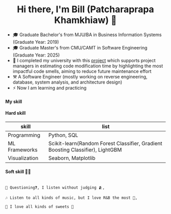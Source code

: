 <h1 align="center">Hi there, I'm Bill (Patcharaprapa Khamkhiaw) 👋</h1>

- 🎓 Graduate Bachelor's from MJU/BA in Business Information Systems (Graduate Year: 2019)
- 🎓 Graduate Master's from CMU/CAMT in  Software Engineering (Graduate Year: 2025)
- 🫡 I completed my university with this [project](https://github.com/BILL-THESIS/origin-source-code-bill) which supports project managers in estimating code modification time by highlighting the most impactful code smells, aiming to reduce future maintenance effort
- ⚒  A Software Engineer (mostly working on  reverse engineering, database, system analysis, and architecture design)
- ⚡ Now I am learning and practicing

#### My skill

#### Hard skill

| skill | list |
|-------|------|
|Programming| Python, SQL|
|ML Frameworks|Scikit-learn(Random Forest Classifier, Gradient Boosting Classifier), LightGBM|
|Visualization|Seaborn, Matplotlib |


#### Soft skill 👨‍🎨

```

📃 Questioning❓, I listen without judging 🫂, 

🎶 Listen to all kinds of music, but I love R&B the most 🎼,

🍧 I love all kinds of sweets 🍭

```
